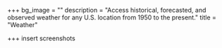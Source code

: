 +++
bg_image = ""
description = "Access historical, forecasted, and observed weather for any U.S. location from 1950 to the present."
title = "Weather"

+++
insert screenshots